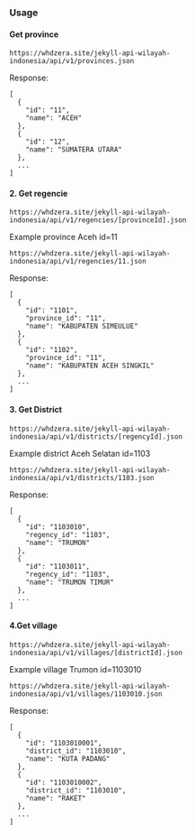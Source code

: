 
### Usage

#### Get province

```
https://whdzera.site/jekyll-api-wilayah-indonesia/api/v1/provinces.json
```

Response:

```
[
  {
    "id": "11",
    "name": "ACEH"
  },
  {
    "id": "12",
    "name": "SUMATERA UTARA"
  },
  ...
]
```

#### 2. Get regencie

```
https://whdzera.site/jekyll-api-wilayah-indonesia/api/v1/regencies/[provinceId].json
```

Example province Aceh id=11

```
https://whdzera.site/jekyll-api-wilayah-indonesia/api/v1/regencies/11.json
```

Response:

```
[
  {
    "id": "1101",
    "province_id": "11",
    "name": "KABUPATEN SIMEULUE"
  },
  {
    "id": "1102",
    "province_id": "11",
    "name": "KABUPATEN ACEH SINGKIL"
  },
  ...
]
```

#### 3. Get District

```
https://whdzera.site/jekyll-api-wilayah-indonesia/api/v1/districts/[regencyId].json
```

Example district Aceh Selatan id=1103

```
https://whdzera.site/jekyll-api-wilayah-indonesia/api/v1/districts/1103.json
```

Response:

```
[
  {
    "id": "1103010",
    "regency_id": "1103",
    "name": "TRUMON"
  },
  {
    "id": "1103011",
    "regency_id": "1103",
    "name": "TRUMON TIMUR"
  },
  ...
]
```

#### 4.Get village

```
https://whdzera.site/jekyll-api-wilayah-indonesia/api/v1/villages/[districtId].json
```

Example village Trumon id=1103010

```
https://whdzera.site/jekyll-api-wilayah-indonesia/api/v1/villages/1103010.json
```

Response:

```
[
  {
    "id": "1103010001",
    "district_id": "1103010",
    "name": "KUTA PADANG"
  },
  {
    "id": "1103010002",
    "district_id": "1103010",
    "name": "RAKET"
  },
  ...
]
```